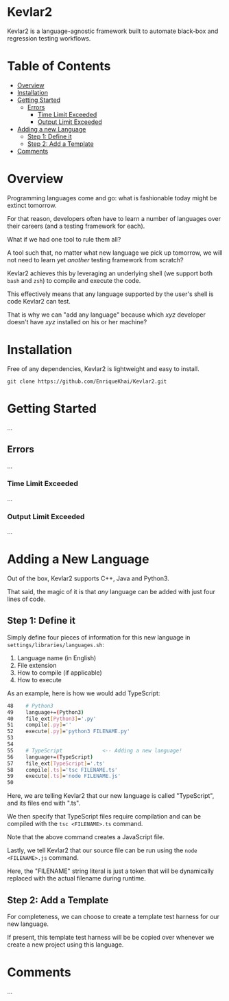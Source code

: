 # Kevlar2

Kevlar2 is a language-agnostic framework built to 
automate black-box and regression testing workflows.

# Table of Contents

  - [Overview](#overview)
  - [Installation](#installation)
  - [Getting Started](#getting-started)
    - [Errors](#errors)
      - [Time Limit Exceeded](#time-limit-exceeded)
      - [Output Limit Exceeded](#output-limit-exceeded)
  - [Adding a new Language](#adding-a-new-language)
    - [Step 1: Define it](#step-1-define-it)
    - [Step 2: Add a Template](#step-2-add-a-template)
  - [Comments](#comments)

# Overview

Programming languages come and go: what is fashionable
today might be extinct tomorrow.

For that reason, developers often have to learn a number
of languages over their careers (and a testing framework
for each).

What if we had one tool to rule them all?

A tool such that, no matter what new language we pick up
tomorrow, we will not need to learn yet *another* testing
framework from scratch?

Kevlar2 achieves this by leveraging an underlying shell
(we support both `bash` and `zsh`) to compile and execute
the code.

This effectively means that any language supported by the
user's shell is code Kevlar2 can test.

That is why we can "add any language" because which *xyz*
developer doesn't have *xyz* installed on his or her
machine?


# Installation

Free of any dependencies, Kevlar2 is lightweight and easy
to install.

```
git clone https://github.com/EnriqueKhai/Kevlar2.git
```

# Getting Started

...

## Errors

...

### Time Limit Exceeded

...

### Output Limit Exceeded

...

# Adding a New Language

Out of the box, Kevlar2 supports C++, Java and Python3.

That said, the magic of it is that *any* language can be
added with just four lines of code.

## Step 1: Define it

Simply define four pieces of information for this new
language in `settings/libraries/languages.sh`:

  1. Language name (in English)
  2. File extension
  3. How to compile (if applicable)
  4. How to execute

As an example, here is how we would add TypeScript:

```Bash
48    # Python3
49    language+=(Python3)
40    file_ext[Python3]='.py'
51    compile[.py]=''
52    execute[.py]='python3 FILENAME.py'
53
54
55    # TypeScript             <-- Adding a new language!
56    language+=(TypeScript)
57    file_ext[TypeScript]='.ts'
58    compile[.ts]='tsc FILENAME.ts'
59    execute[.ts]='node FILENAME.js'
50  
```

Here, we are telling Kevlar2 that our new language is
called "TypeScript", and its files end with ".ts".

We then specify that TypeScript files require compilation
and can be compiled with the `tsc <FILENAME>.ts` command.

Note that the above command creates a JavaScript file.

Lastly, we tell Kevlar2 that our source file can be run
using the `node <FILENAME>.js` command.

Here, the "FILENAME" string literal is just a token that
will be dynamically replaced with the actual filename
during runtime.

## Step 2: Add a Template

For completeness, we can choose to create a template test
harness for our new language.

If present, this template test harness will be be copied
over whenever we create a new project using this language.

# Comments

...
